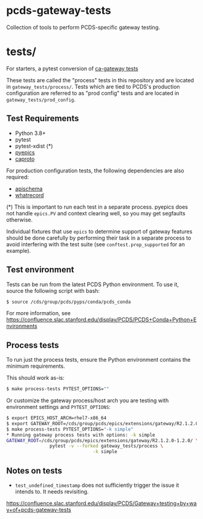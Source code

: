 pcds-gateway-tests
==================

Collection of tools to perform PCDS-specific gateway testing.


tests/
======

For starters, a pytest conversion of [ca-gateway
tests](https://github.com/slac-epics/ca-gateway/tree/R2.1.2.0-1.branch/testTop/pyTestsApp)

These tests are called the "process" tests in this repository and are located
in ``gateway_tests/process/``.  Tests which are tied to PCDS's production
configuration are referred to as "prod config" tests and are located in
``gateway_tests/prod_config``.

Test Requirements
-----------------

* Python 3.8+
* pytest
* pytest-xdist (*)
* [pyepics](https://github.com/pyepics/pyepics)
* [caproto](https://github.com/caproto/caproto)

For production configuration tests, the following dependencies are also
required:

* [apischema](https://github.com/wyfo/apischema/)
* [whatrecord](https://github.com/pcdshub/whatrecord/)

(*) This is important to run each test in a separate process.  pyepics does
not handle ``epics.PV`` and context clearing well, so you may get segfaults
otherwise.

Individual fixtures that use ``epics`` to determine support of gateway features
should be done carefully by performing their task in a separate process to
avoid interfering with the test suite (see ``conftest.prop_supported`` for an
example).

Test environment
----------------

Tests can be run from the latest PCDS Python environment.  To use it, source
the following script with bash:

```bash
$ source /cds/group/pcds/pyps/conda/pcds_conda
```

For more information, see
https://confluence.slac.stanford.edu/display/PCDS/PCDS+Conda+Python+Environments

Process tests
-------------

To run just the process tests, ensure the Python environment contains the
minimum requirements.

This should work as-is:

```bash
$ make process-tests PYTEST_OPTIONS=""
```

Or customize the gateway process/host arch you are testing with environment
settings and ``PYTEST_OPTIONS``:

```bash
$ export EPICS_HOST_ARCH=rhel7-x86_64
$ export GATEWAY_ROOT=/cds/group/pcds/epics/extensions/gateway/R2.1.2.0-1.2.0/
$ make process-tests PYTEST_OPTIONS="-k simple"
* Running gateway process tests with options: -k simple
GATEWAY_ROOT=/cds/group/pcds/epics/extensions/gateway/R2.1.2.0-1.2.0/ \
                pytest -v --forked gateway_tests/process \
                                -k simple
```


Notes on tests
--------------

* ``test_undefined_timestamp`` does not sufficiently trigger the issue it
  intends to.  It needs revisiting.

https://confluence.slac.stanford.edu/display/PCDS/Gateway+testing+by+way+of+pcds-gateway-tests
